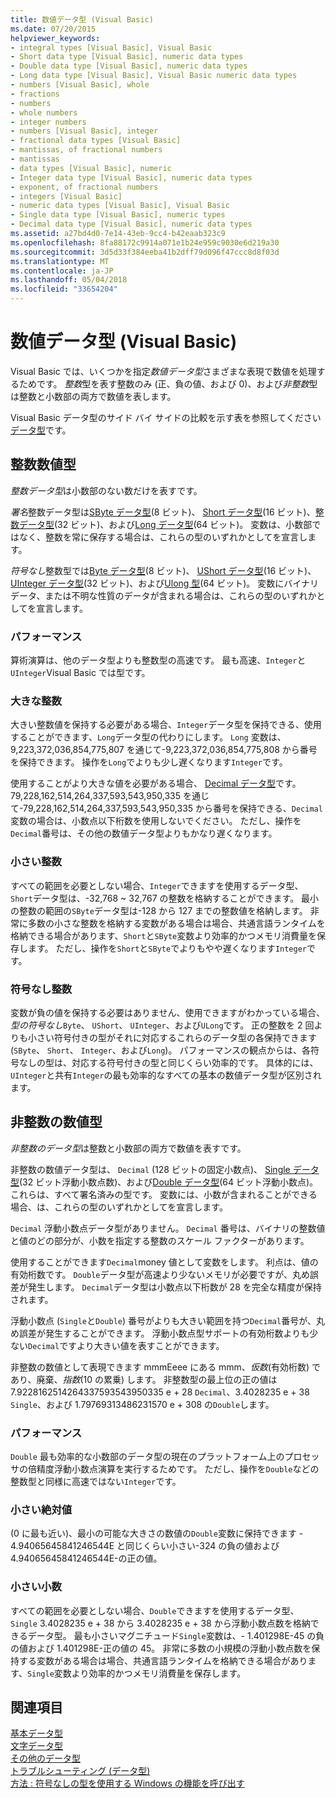 ```yaml
---
title: 数値データ型 (Visual Basic)
ms.date: 07/20/2015
helpviewer_keywords:
- integral types [Visual Basic], Visual Basic
- Short data type [Visual Basic], numeric data types
- Double data type [Visual Basic], numeric data types
- Long data type [Visual Basic], Visual Basic numeric data types
- numbers [Visual Basic], whole
- fractions
- numbers
- whole numbers
- integer numbers
- numbers [Visual Basic], integer
- fractional data types [Visual Basic]
- mantissas, of fractional numbers
- mantissas
- data types [Visual Basic], numeric
- Integer data type [Visual Basic], numeric data types
- exponent, of fractional numbers
- integers [Visual Basic]
- numeric data types [Visual Basic], Visual Basic
- Single data type [Visual Basic], numeric types
- Decimal data type [Visual Basic], numeric data types
ms.assetid: a27bd4d0-7e14-43eb-9cc4-b42eaab323c9
ms.openlocfilehash: 8fa88172c9914a071e1b24e959c9030e6d219a30
ms.sourcegitcommit: 3d5d33f384eeba41b2dff79d096f47ccc8d8f03d
ms.translationtype: MT
ms.contentlocale: ja-JP
ms.lasthandoff: 05/04/2018
ms.locfileid: "33654204"
---
```

# <a name="numeric-data-types-visual-basic"></a>数値データ型 (Visual Basic)
Visual Basic では、いくつかを指定*数値データ型*さまざまな表現で数値を処理するためです。 *整数*型を表す整数のみ (正、負の値、および 0)、および*非整数*型は整数と小数部の両方で数値を表します。  
  
 Visual Basic データ型のサイド バイ サイドの比較を示す表を参照してください[データ型](../../../../visual-basic/language-reference/data-types/data-type-summary.md)です。  
  
## <a name="integral-numeric-types"></a>整数数値型  
 *整数データ型*は小数部のない数だけを表すです。  
  
 *署名*整数データ型は[SByte データ型](../../../../visual-basic/language-reference/data-types/sbyte-data-type.md)(8 ビット)、 [Short データ型](../../../../visual-basic/language-reference/data-types/short-data-type.md)(16 ビット)、[整数データ型](../../../../visual-basic/language-reference/data-types/integer-data-type.md)(32 ビット)、および[Long データ型](../../../../visual-basic/language-reference/data-types/long-data-type.md)(64 ビット)。 変数は、小数部ではなく、整数を常に保存する場合は、これらの型のいずれかとしてを宣言します。  
  
 *符号なし*整数型では[Byte データ型](../../../../visual-basic/language-reference/data-types/byte-data-type.md)(8 ビット)、 [UShort データ型](../../../../visual-basic/language-reference/data-types/ushort-data-type.md)(16 ビット)、 [UInteger データ型](../../../../visual-basic/language-reference/data-types/uinteger-data-type.md)(32 ビット)、および[Ulong 型](../../../../visual-basic/language-reference/data-types/ulong-data-type.md)(64 ビット)。 変数にバイナリ データ、または不明な性質のデータが含まれる場合は、これらの型のいずれかとしてを宣言します。  
  
### <a name="performance"></a>パフォーマンス  
 算術演算は、他のデータ型よりも整数型の高速です。 最も高速、`Integer`と`UInteger`Visual Basic では型です。  
  
### <a name="large-integers"></a>大きな整数  
 大きい整数値を保持する必要がある場合、`Integer`データ型を保持できる、使用することができます、`Long`データ型の代わりにします。 `Long` 変数は、9,223,372,036,854,775,807 を通じて-9,223,372,036,854,775,808 から番号を保持できます。 操作を`Long`でよりも少し遅くなります`Integer`です。  
  
 使用することがより大きな値を必要がある場合、 [Decimal データ型](../../../../visual-basic/language-reference/data-types/decimal-data-type.md)です。 79,228,162,514,264,337,593,543,950,335 を通じて-79,228,162,514,264,337,593,543,950,335 から番号を保持できる、`Decimal`変数の場合は、小数点以下桁数を使用しないでください。 ただし、操作を`Decimal`番号は、その他の数値データ型よりもかなり遅くなります。  
  
### <a name="small-integers"></a>小さい整数  
 すべての範囲を必要としない場合、`Integer`できますを使用するデータ型、`Short`データ型は、-32,768 ~ 32,767 の整数を格納することができます。 最小の整数の範囲の`SByte`データ型は-128 から 127 までの整数値を格納します。 非常に多数の小さな整数を格納する変数がある場合は場合、共通言語ランタイムを格納できる場合があります、`Short`と`SByte`変数より効率的かつメモリ消費量を保存します。 ただし、操作を`Short`と`SByte`でよりもやや遅くなります`Integer`です。  
  
### <a name="unsigned-integers"></a>符号なし整数  
 変数が負の値を保持する必要はありません、使用できますがわかっている場合、*型の符号なし*`Byte`、 `UShort`、 `UInteger`、および`ULong`です。 正の整数を 2 回よりも小さい符号付きの型がそれに対応するこれらのデータ型の各保持できます (`SByte`、 `Short`、 `Integer`、および`Long`)。 パフォーマンスの観点からは、各符号なしの型は、対応する符号付きの型と同じくらい効率的です。 具体的には、`UInteger`と共有`Integer`の最も効率的なすべての基本の数値データ型が区別されます。  
  
## <a name="nonintegral-numeric-types"></a>非整数の数値型  
 *非整数のデータ型*は整数と小数部の両方で数値を表すです。  
  
 非整数の数値データ型は、 `Decimal` (128 ビットの固定小数点)、 [Single データ型](../../../../visual-basic/language-reference/data-types/single-data-type.md)(32 ビット浮動小数点数)、および[Double データ型](../../../../visual-basic/language-reference/data-types/double-data-type.md)(64 ビット浮動小数点)。 これらは、すべて署名済みの型です。 変数には、小数が含まれることができる場合、は、これらの型のいずれかとしてを宣言します。  
  
 `Decimal` 浮動小数点データ型がありません。 `Decimal` 番号は、バイナリの整数値と値のどの部分が、小数を指定する整数のスケール ファクターがあります。  
  
 使用することができます`Decimal`money 値として変数をします。 利点は、値の有効桁数です。 `Double`データ型が高速より少ないメモリが必要ですが、丸め誤差が発生します。 `Decimal`データ型は小数点以下桁数が 28 を完全な精度が保持されます。  
  
 浮動小数点 (`Single`と`Double`) 番号がよりも大きい範囲を持つ`Decimal`番号が、丸め誤差が発生することができます。 浮動小数点型サポートの有効桁数よりも少ない`Decimal`ですより大きい値を表すことができます。  
  
 非整数の数値として表現できます mmmEeee にある mmm、*仮数*(有効桁数) であり、廃棄、*指数*(10 の累乗) します。 非整数型の最上位の正の値は 7.9228162514264337593543950335 e + 28 `Decimal`、3.4028235 e + 38 `Single`、および 1.79769313486231570 e + 308 の`Double`します。  
  
### <a name="performance"></a>パフォーマンス  
 `Double` 最も効率的な小数部のデータ型の現在のプラットフォーム上のプロセッサの倍精度浮動小数点演算を実行するためです。 ただし、操作を`Double`などの整数型と同様に高速ではない`Integer`です。  
  
### <a name="small-magnitudes"></a>小さい絶対値  
 (0 に最も近い)、最小の可能な大きさの数値の`Double`変数に保持できます - 4.94065645841246544E と同じくらい小さい-324 の負の値および 4.94065645841246544E-の正の値。  
  
### <a name="small-fractional-numbers"></a>小さい小数  
 すべての範囲を必要としない場合、`Double`できますを使用するデータ型、 `Single` 3.4028235 e + 38 から 3.4028235 e + 38 から浮動小数点数を格納できるデータ型。 最も小さいマグニチュード`Single`変数は、- 1.401298E-45 の負の値および 1.401298E-正の値の 45。 非常に多数の小規模の浮動小数点数を保持する変数がある場合は場合、共通言語ランタイムを格納できる場合があります、`Single`変数より効率的かつメモリ消費量を保存します。  
  
## <a name="see-also"></a>関連項目  
 [基本データ型](../../../../visual-basic/programming-guide/language-features/data-types/elementary-data-types.md)  
 [文字データ型](../../../../visual-basic/programming-guide/language-features/data-types/character-data-types.md)  
 [その他のデータ型](../../../../visual-basic/programming-guide/language-features/data-types/miscellaneous-data-types.md)  
 [トラブルシューティング (データ型)](../../../../visual-basic/programming-guide/language-features/data-types/troubleshooting-data-types.md)  
 [方法 : 符号なしの型を使用する Windows の機能を呼び出す](../../../../visual-basic/programming-guide/com-interop/how-to-call-a-windows-function-that-takes-unsigned-types.md)
